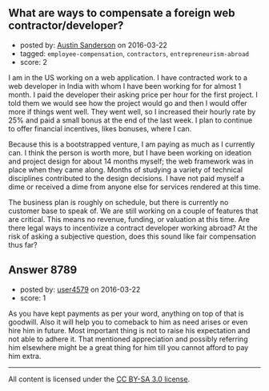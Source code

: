 ## What are ways to compensate a foreign web contractor/developer?

- posted by: [Austin Sanderson](https://stackexchange.com/users/6109645/austin-sanderson) on 2016-03-22
- tagged: `employee-compensation`, `contractors`, `entrepreneurism-abroad`
- score: 2

<p>I am in the US working on a web application. I have contracted work to a web developer in India with whom I have been working for for almost 1 month. I paid the developer their asking price per hour for the first project. I told them we would see how the project would go and then I would offer more if things went well. They went well, so I increased their hourly rate by 25% and paid a small bonus at the end of the last week. I plan to continue to offer financial incentives, likes bonuses, where I can. </p>

<p>Because this is a bootstrapped venture, I am paying as much as I currently can. I think the person is worth more, but I have been working on ideation and project design for about 14 months myself; the web framework was in place when they came along. Months of studying a variety of technical disciplines contributed to the design decisions. I have not paid myself a dime or received a dime from anyone else for services rendered at this time. </p>

<p>The business plan is roughly on schedule, but there is currently no customer base to speak of. We are still working on a couple of features that are critical. This means no revenue, funding, or valuation at this time. Are there legal ways to incentivize a contract developer working abroad? At the risk of asking a subjective question, does this sound like fair compensation thus far? </p>



## Answer 8789

- posted by: [user4579](https://stackexchange.com/users/8091253/user4579) on 2016-03-22
- score: 1

<p>As you have kept payments as per your word, anything on top of that is goodwill. Also it will help you to comeback to him as need arises or even hire him in future. Most important thing is not to raise his expectation and not able to adhere it. That mentioned appreciation and possibly referring him elsewhere might be a great thing for him till you cannot afford to pay him extra. </p>




---

All content is licensed under the [CC BY-SA 3.0 license](https://creativecommons.org/licenses/by-sa/3.0/).
